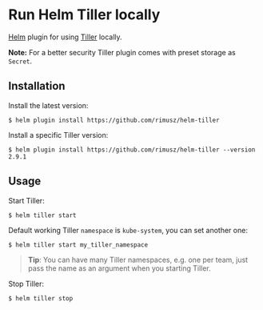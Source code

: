 # Run Helm Tiller locally

[Helm](https://helm.sh) plugin for using [Tiller](https://docs.helm.sh/using_helm/#installing-tiller) locally.

**Note:** For a better security Tiller plugin comes with preset storage as `Secret`.

## Installation

Install the latest version:

```shell
$ helm plugin install https://github.com/rimusz/helm-tiller
```

Install a specific Tiller version:

```shell
$ helm plugin install https://github.com/rimusz/helm-tiller --version 2.9.1
```

## Usage

Start Tiller:

```shell
$ helm tiller start
```

Default working Tiller `namespace` is `kube-system`, you can set another one:

```shell
$ helm tiller start my_tiller_namespace
```

> **Tip**: You can have many Tiller namespaces, e.g. one per team, just pass the name as an argument when you starting Tiller.

Stop Tiller:

```shell
$ helm tiller stop
```
